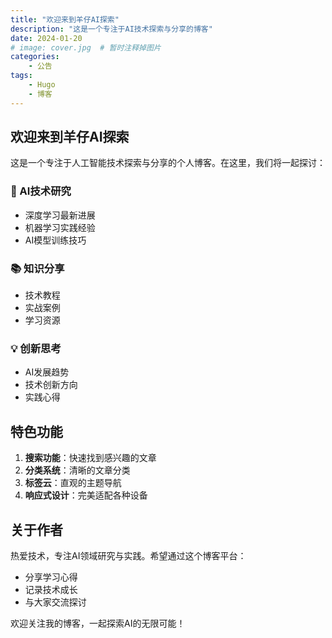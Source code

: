 ```yaml
---
title: "欢迎来到羊仔AI探索"
description: "这是一个专注于AI技术探索与分享的博客"
date: 2024-01-20
# image: cover.jpg  # 暂时注释掉图片
categories:
    - 公告
tags:
    - Hugo
    - 博客
---
```


## 欢迎来到羊仔AI探索

这是一个专注于人工智能技术探索与分享的个人博客。在这里，我们将一起探讨：

### 🤖 AI技术研究
- 深度学习最新进展
- 机器学习实践经验
- AI模型训练技巧

### 📚 知识分享
- 技术教程
- 实战案例
- 学习资源

### 💡 创新思考
- AI发展趋势
- 技术创新方向
- 实践心得

## 特色功能

1. **搜索功能**：快速找到感兴趣的文章
2. **分类系统**：清晰的文章分类
3. **标签云**：直观的主题导航
4. **响应式设计**：完美适配各种设备

## 关于作者

热爱技术，专注AI领域研究与实践。希望通过这个博客平台：
- 分享学习心得
- 记录技术成长
- 与大家交流探讨

欢迎关注我的博客，一起探索AI的无限可能！ 